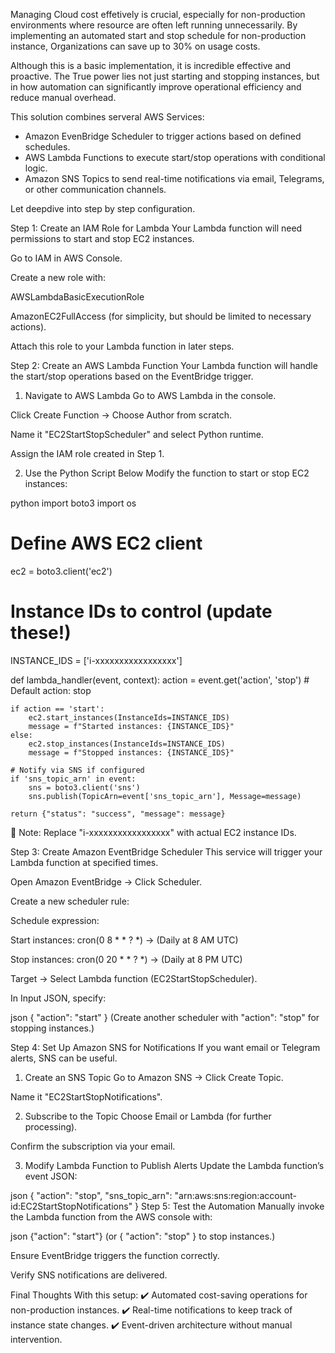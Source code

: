 Managing Cloud cost effetively is crucial, especially for non-production environments where resource are often left running unnecessarily. By implementing an automated start and stop schedule for non-production instance, Organizations can save up to 30% on usage costs.

Although this is a basic implementation, it is incredible effective and proactive. The True power lies not just starting and stopping instances, but in how automation can significantly improve operational efficiency and reduce manual overhead.

This solution combines serveral AWS Services:
- Amazon EvenBridge Scheduler to trigger actions based on defined schedules.
- AWS Lambda Functions to execute start/stop operations with conditional logic.
- Amazon SNS Topics to send real-time notifications via email, Telegrams, or other communication channels.

Let deepdive into step by step configuration.

Step 1: Create an IAM Role for Lambda
Your Lambda function will need permissions to start and stop EC2 instances.

Go to IAM in AWS Console.

Create a new role with:

AWSLambdaBasicExecutionRole

AmazonEC2FullAccess (for simplicity, but should be limited to necessary actions).

Attach this role to your Lambda function in later steps.

Step 2: Create an AWS Lambda Function
Your Lambda function will handle the start/stop operations based on the EventBridge trigger.

1. Navigate to AWS Lambda
Go to AWS Lambda in the console.

Click Create Function → Choose Author from scratch.

Name it "EC2StartStopScheduler" and select Python runtime.

Assign the IAM role created in Step 1.

2. Use the Python Script Below
Modify the function to start or stop EC2 instances:

python
import boto3
import os

# Define AWS EC2 client
ec2 = boto3.client('ec2')

# Instance IDs to control (update these!)
INSTANCE_IDS = ['i-xxxxxxxxxxxxxxxxx']

def lambda_handler(event, context):
    action = event.get('action', 'stop')  # Default action: stop
    
    if action == 'start':
        ec2.start_instances(InstanceIds=INSTANCE_IDS)
        message = f"Started instances: {INSTANCE_IDS}"
    else:
        ec2.stop_instances(InstanceIds=INSTANCE_IDS)
        message = f"Stopped instances: {INSTANCE_IDS}"

    # Notify via SNS if configured
    if 'sns_topic_arn' in event:
        sns = boto3.client('sns')
        sns.publish(TopicArn=event['sns_topic_arn'], Message=message)

    return {"status": "success", "message": message}
📌 Note: Replace "i-xxxxxxxxxxxxxxxxx" with actual EC2 instance IDs.

Step 3: Create Amazon EventBridge Scheduler
This service will trigger your Lambda function at specified times.

Open Amazon EventBridge → Click Scheduler.

Create a new scheduler rule:

Schedule expression:

Start instances: cron(0 8 * * ? *) → (Daily at 8 AM UTC)

Stop instances: cron(0 20 * * ? *) → (Daily at 8 PM UTC)

Target → Select Lambda function (EC2StartStopScheduler).

In Input JSON, specify:

json
{
  "action": "start"
}
(Create another scheduler with "action": "stop" for stopping instances.)

Step 4: Set Up Amazon SNS for Notifications
If you want email or Telegram alerts, SNS can be useful.

1. Create an SNS Topic
Go to Amazon SNS → Click Create Topic.

Name it "EC2StartStopNotifications".

2. Subscribe to the Topic
Choose Email or Lambda (for further processing).

Confirm the subscription via your email.

3. Modify Lambda Function to Publish Alerts
Update the Lambda function’s event JSON:

json
{
  "action": "stop",
  "sns_topic_arn": "arn:aws:sns:region:account-id:EC2StartStopNotifications"
}
Step 5: Test the Automation
Manually invoke the Lambda function from the AWS console with:

json
{"action": "start"}
(or { "action": "stop" } to stop instances.)

Ensure EventBridge triggers the function correctly.

Verify SNS notifications are delivered.

Final Thoughts
With this setup: ✔️ Automated cost-saving operations for non-production instances. ✔️ Real-time notifications to keep track of instance state changes. ✔️ Event-driven architecture without manual intervention.
